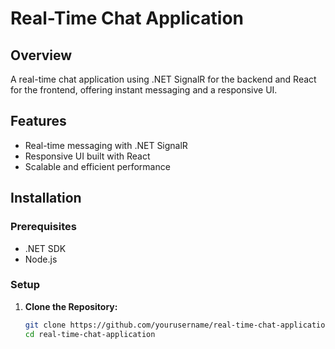 # Real-Time Chat Application

## Overview
A real-time chat application using .NET SignalR for the backend and React for the frontend, offering instant messaging and a responsive UI.

## Features
- Real-time messaging with .NET SignalR
- Responsive UI built with React
- Scalable and efficient performance
 
## Installation

### Prerequisites
- .NET SDK
- Node.js

### Setup
1. **Clone the Repository:**
   ```bash
   git clone https://github.com/yourusername/real-time-chat-application.git
   cd real-time-chat-application
